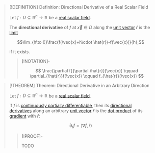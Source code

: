 >[!DEFINITION] Definition: Directional Derivative of a Real Scalar Field
>
>Let $f: D \subseteq \mathbb{R}^n \to \mathbb{R}$ be a [real scalar field](../Real%20Scalar%20Field.md).
>
>The **directional derivative** of $f$ at $\vec{x} \in D$ along the [unit vector](../../../../../Algebra/Linear%20Algebra/Vector%20Spaces/Normed%20Vector%20Spaces/Unit%20Vector.md) $\hat{r}$ is the [limit](../../../Univariate%20Real%20Analysis/Real%20Functions/Limits%20of%20Functions/Limit%20of%20a%20Function.md)
>
>$$\lim_{h\to 0}\frac{f(\vec{x}+h\cdot \hat{r})-f(\vec{x})}{h},$$
>
>if it exists.
>
>>[!NOTATION]-
>>
>>$$
>>\frac{\partial f}{\partial \hat{r}}(\vec{x}) \qquad \partial_{\hat{r}}f(\vec{x}) \qquad f_{\hat{r}}(\vec{x})
>>$$
>>
>

>[!THEOREM] Theorem: Directional Derivative in an Arbitrary Direction
>
>Let $f: D \subseteq \mathbb{R}^n \to \mathbb{R}$ be a [real scalar field](../Real%20Scalar%20Field.md). 
>
>If $f$ is [continuously partially differentiable](Partial%20Derivatives%20of%20Real%20Scalar%20Fields.md), then its [directional derivatives](Directional%20Derivatives%20of%20Real%20Scalar%20Fields.md) along an arbitrary [unit vector](../../../../../Algebra/Linear%20Algebra/Vector%20Spaces/Normed%20Vector%20Spaces/Unit%20Vector.md) $\hat{r}$ is the [dot product](../../../../../Algebra/Linear%20Algebra/Matrices/Row%20and%20Column%20Vectors/Real%20Vectors/Real%20Dot%20Product.md) of its [gradient](Gradient.md) with $\hat{r}$:
>
>$$
>\partial_{\hat{r}} f = \langle \nabla f, \hat{r}\rangle
>$$
>
>>[!PROOF]-
>>
>>TODO
>>
>